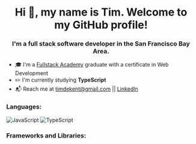 <h1 align="center">Hi 👋, my name is Tim. Welcome to my GitHub profile!</h1>
<h3 align="center">I'm a full stack software developer in the San Francisco Bay Area.</h3>

- 🎓 I'm a [Fullstack Academy](https://www.fullstackacademy.com/) graduate with a certificate in Web Development
- ✏️ I'm currently studying <b>TypeScript</b>
- 📬 Reach me at [timdekent@gmail.com](mailto:timdekent@gmail.com) || [LinkedIn](https://www.linkedin.com/in/timkent1/)

<h3>Languages:</h3>

![JavaScript](https://img.shields.io/badge/-JavaScript-888888?style=for-the-badge&logo=javascript&logoColor=white)
![TypeScript](https://img.shields.io/badge/-TypeScript-888888?style=for-the-badge&logo=typescript)

<h3>Frameworks and Libraries:</h3>
